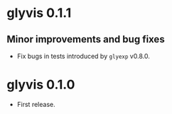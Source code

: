 # glyvis 0.1.1

## Minor improvements and bug fixes

* Fix bugs in tests introduced by `glyexp` v0.8.0.

# glyvis 0.1.0

* First release.
